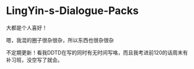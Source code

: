 # LingYin-s-Dialogue-Packs
大都是个人喜好！

嗯，我混的圈子很杂很杂，所以东西也很杂很杂

不定期更新！看我DDTD在写的同时有无时间写咯，而且我考进前120的话周末有补习班，没空写了就会。
